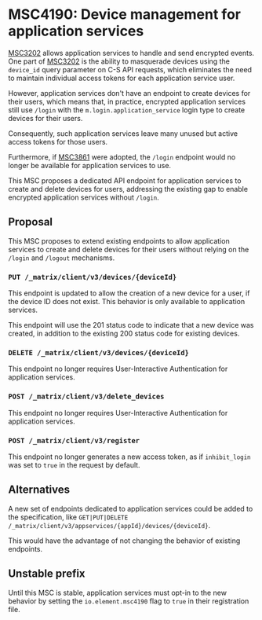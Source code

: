 # MSC4190: Device management for application services

[MSC3202] allows application services to handle and send encrypted events.
One part of [MSC3202] is the ability to masquerade devices using the `device_id` query parameter on C-S API requests, which eliminates the need to maintain individual access tokens for each application service user.

However, application services don't have an endpoint to create devices for their users, which means that, in practice, encrypted application services still use `/login` with the `m.login.application_service` login type to create devices for their users.

Consequently, such application services leave many unused but active access tokens for those users.

Furthermore, if [MSC3861] were adopted, the `/login` endpoint would no longer be available for application services to use.

This MSC proposes a dedicated API endpoint for application services to create and delete devices for users, addressing the existing gap to enable encrypted application services without `/login`.

## Proposal

This MSC proposes to extend existing endpoints to allow application services to create and delete devices for their users without relying on the `/login` and `/logout` mechanisms.

### **`PUT /_matrix/client/v3/devices/{deviceId}`**

This endpoint is updated to allow the creation of a new device for a user, if the device ID does not exist.
This behavior is only available to application services.

This endpoint will use the 201 status code to indicate that a new device was created, in addition to the existing 200 status code for existing devices.

### **`DELETE /_matrix/client/v3/devices/{deviceId}`**

This endpoint no longer requires User-Interactive Authentication for application services.

### **`POST /_matrix/client/v3/delete_devices`**

This endpoint no longer requires User-Interactive Authentication for application services.

### **`POST /_matrix/client/v3/register`**

This endpoint no longer generates a new access token, as if `inhibit_login` was set to `true` in the request by default.

## Alternatives

A new set of endpoints dedicated to application services could be added to the specification, like `GET|PUT|DELETE /_matrix/client/v3/appservices/{appId}/devices/{deviceId}`.

This would have the advantage of not changing the behavior of existing endpoints.

## Unstable prefix

Until this MSC is stable, application services must opt-in to the new behavior by setting the `io.element.msc4190` flag to `true` in their registration file.

[MSC3202]: https://github.com/matrix-org/matrix-spec-proposals/pull/3202
[MSC3861]: https://github.com/matrix-org/matrix-spec-proposals/pull/3861
